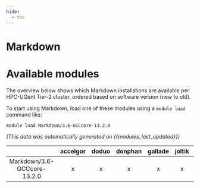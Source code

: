 ```yaml
---
hide:
  - toc
---
```


Markdown
========

# Available modules


The overview below shows which Markdown installations are available per HPC-UGent Tier-2 cluster, ordered based on software version (new to old).

To start using Markdown, load one of these modules using a `module load` command like:

```shell
module load Markdown/3.6-GCCcore-13.2.0
```

*(This data was automatically generated on {{modules_last_updated}})*  

| |accelgor|doduo|donphan|gallade|joltik|litleo|shinx|
| :---: | :---: | :---: | :---: | :---: | :---: | :---: | :---: |
|Markdown/3.6-GCCcore-13.2.0|x|x|x|x|x|x|x|
